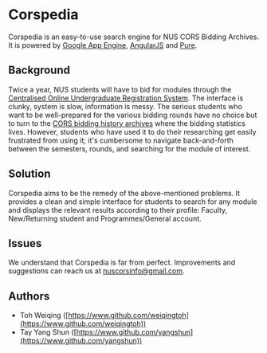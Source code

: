 Corspedia
==

Corspedia is an easy-to-use search engine for NUS CORS Bidding Archives.  
It is powered by [Google App Engine](https://cloud.google.com/products/), [AngularJS](http://angularjs.org/) and [Pure](http://purecss.io/). 

Background
--
Twice a year, NUS students will have to bid for modules through the [Centralised Online Undergraduate Registration System](http://www.nus.edu.sg/cors/). The interface is clunky, system is slow, information is messy. The serious students who want to be well-prepared for the various bidding rounds have no choice but to turn to the [CORS bidding history archives](http://www.nus.edu.sg/cors/archive.html) where the bidding statistics lives. However, students who have used it to do their researching get easily frustrated from using it; it's cumbersome to navigate back-and-forth between the semesters, rounds, and searching for the module of interest.

Solution
--
Corspedia aims to be the remedy of the above-mentioned problems. It provides a clean and simple interface for students to search for any module and displays the relevant results according to their profile: Faculty, New/Returning student and Programmes/General account.

Issues
--
We understand that Corspedia is far from perfect. Improvements and suggestions can reach us at [nuscorsinfo@gmail.com](<mailto:nuscorsinfo@gmail.com>).


Authors
-- 

- Toh Weiqing ([https://www.github.com/weiqingtoh](https://www.github.com/weiqingtoh))  
- Tay Yang Shun ([https://www.github.com/yangshun](https://www.github.com/yangshun))
